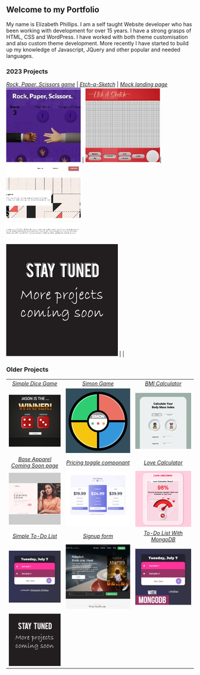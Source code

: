 ## Welcome to my Portfolio

My name is Elizabeth Phillips. I am a self taught Website developer who has been working with development for over 15 years. I have a strong grasps of HTML, CSS and WordPress. I have worked with both theme customisation and also custom theme development.
More recently I have started to build up my knowledge of Javascript, JQuery and other popular and needed languages.

### 2023 Projects

[*Rock, Paper, Scissors game*](https://lizuk.github.io/rock-paper-scissors/) | [*Etch-a-Sketch*](https://lizuk.github.io/Etch-a-Sketch/) | [*Mock landing page*](https://lizuk.github.io/My-Landing-Page/)
![Image](https://raw.githubusercontent.com/LizUK/LizUK.github.io/master/rock-paper-scissors.jpg) | ![Image](https://raw.githubusercontent.com/LizUK/LizUK.github.io/master/etchasketch-screen.jpg)|   ![Image](https://raw.githubusercontent.com/LizUK/LizUK.github.io/master/landing-page.jpg)

![Image](https://raw.githubusercontent.com/LizUK/LizUK.github.io/master/stay%20tuned.png) |   |

### Older Projects

|       |           |   |
|:-------------:|:-------------:|:-------------:|
| [*Simple Dice Game*](https://lizuk.github.io/Dice-Game/) | [*Simon Game*](https://lizuk.github.io/Simon-Game/) | [*BMI Calculator*](https://lizuk.github.io/BMI-Calculator/) |
| ![Image](https://raw.githubusercontent.com/LizUK/Dice-Game/master/screenshot.png) | ![Image](https://raw.githubusercontent.com/LizUK/Simon-Game/master/images/screenshot.png)|   ![Image](https://raw.githubusercontent.com/LizUK/BMI-Calculator/master/images/screenshot.png) |
| [*Base Apparel Coming Soon page*](https://lizuk.github.io/Base-Apparel/) | [*Pricing toggle componant*](https://lizuk.github.io/Pricing-toggle-componant/)  | [*Love Calculator*](https://lizuk.github.io/Love-Calculator/) |
| ![Image](https://raw.githubusercontent.com/LizUK/Base-Apparel/master/images/screenshot.png) |![Image](https://raw.githubusercontent.com/LizUK/Pricing-toggle-componant/master/images/screenshot.png) | ![Image](https://raw.githubusercontent.com/LizUK/Love-Calculator/master/images/screenshot.jpg) |
[*Simple To-Do List*](https://immense-reef-78629.herokuapp.com/) | [*Signup form*](http://signup.elizabethcarolinesays.co.uk/) | [*To-Do List With MongoDB*](https://desolate-spire-88311.herokuapp.com/) |
| ![Image](https://raw.githubusercontent.com/LizUK/LizUK.github.io/master/to%20do%20list.jpg) | ![Image](https://raw.githubusercontent.com/LizUK/LizUK.github.io/master/signup%20thumbnail.jpg) |![Image](https://raw.githubusercontent.com/LizUK/LizUK.github.io/master/ToDo%20with%20Mongo.jpg) |
| | |
| ![Image](https://raw.githubusercontent.com/LizUK/LizUK.github.io/master/stay%20tuned.png) | | |

